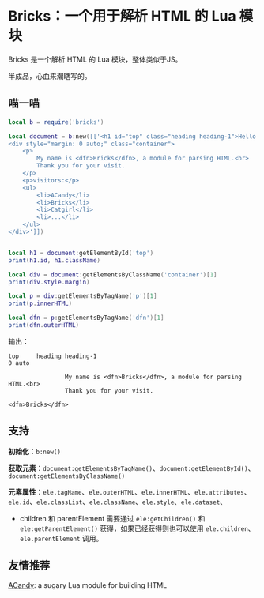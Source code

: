 # Bricks：一个用于解析 HTML 的 Lua 模块

Bricks 是一个解析 HTML 的 Lua 模块，整体类似于JS。

半成品，心血来潮瞎写的。

## 喵一喵

```lua
local b = require('bricks')

local document = b:new([['<h1 id="top" class="heading heading-1">Hello!</h1>
<div style="margin: 0 auto;" class="container">
	<p>
		My name is <dfn>Bricks</dfn>, a module for parsing HTML.<br>
		Thank you for your visit.
	</p>
	<p>visitors:</p>
	<ul>
		<li>ACandy</li>
		<li>Bricks</li>
		<li>Catgirl</li>
		<li>...</li>
	</ul>
</div>']])


local h1 = document:getElementById('top')
print(h1.id, h1.className)

local div = document:getElementsByClassName('container')[1]
print(div.style.margin)

local p = div:getElementsByTagName('p')[1]
print(p.innerHTML)

local dfn = p:getElementsByTagName('dfn')[1]
print(dfn.outerHTML)
```

输出：

```plaintext
top     heading heading-1
0 auto

                My name is <dfn>Bricks</dfn>, a module for parsing HTML.<br>
                Thank you for your visit.

<dfn>Bricks</dfn>
```

## 支持

**初始化**：`b:new()`

**获取元素**：`document:getElementsByTagName()`、`document:getElementById()`、`document:getElementsByClassName()`

**元素属性**：`ele.tagName`、`ele.outerHTML`、`ele.innerHTML`、`ele.attributes`、`ele.id`、`ele.classList`、`ele.className`、`ele.style`、`ele.dataset`、

- children 和 parentElement 需要通过 `ele:getChildren()` 和 `ele:getParentElement()` 获得，如果已经获得则也可以使用 `ele.children`、`ele.parentElement` 调用。

## 友情推荐

[ACandy](https://github.com/AmeroHan/ACandy "ACandy"): a sugary Lua module for building HTML
